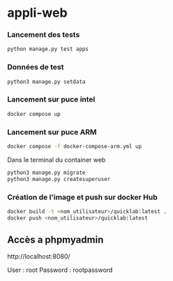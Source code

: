 # appli-web

### Lancement des tests

```bash
python manage.py test apps
```

### Données de test

```bash
python3 manage.py setdata
```

### Lancement sur puce intel

```bash
docker compose up
```

### Lancement sur puce ARM

```bash
docker compose -f docker-compose-arm.yml up
```

Dans le terminal du container web

```bash
python3 manage.py migrate
python3 manage.py createsuperuser
```

### Création de l'image et push sur docker Hub

```bash
docker build -t <nom_utilisateur>/quicklab:latest .
docker push <nom_utilisateur>/quicklab:latest
```


## Accès a phpmyadmin

http://localhost:8080/

User : root
Password : rootpassword